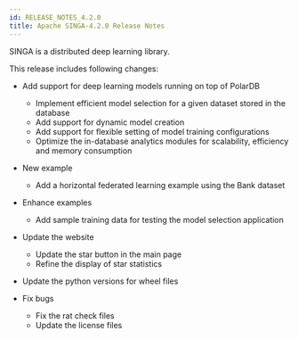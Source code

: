 ```yaml
---
id: RELEASE_NOTES_4.2.0
title: Apache SINGA-4.2.0 Release Notes
---
```


<!--- Licensed to the Apache Software Foundation (ASF) under one or more contributor license agreements.  See the NOTICE file distributed with this work for additional information regarding copyright ownership.  The ASF licenses this file to you under the Apache License, Version 2.0 (the "License"); you may not use this file except in compliance with the License.  You may obtain a copy of the License at http://www.apache.org/licenses/LICENSE-2.0 Unless required by applicable law or agreed to in writing, software distributed under the License is distributed on an "AS IS" BASIS, WITHOUT WARRANTIES OR CONDITIONS OF ANY KIND, either express or implied.  See the License for the specific language governing permissions and limitations under the License.  -->

SINGA is a distributed deep learning library.

This release includes following changes:

- Add support for deep learning models running on top of PolarDB

  - Implement efficient model selection for a given dataset stored in the
    database
  - Add support for dynamic model creation
  - Add support for flexible setting of model training configurations
  - Optimize the in-database analytics modules for scalability, efficiency and
    memory consumption

- New example

  - Add a horizontal federated learning example using the Bank dataset

- Enhance examples

  - Add sample training data for testing the model selection application

- Update the website

  - Update the star button in the main page
  - Refine the display of star statistics

- Update the python versions for wheel files

- Fix bugs
  - Fix the rat check files
  - Update the license files
